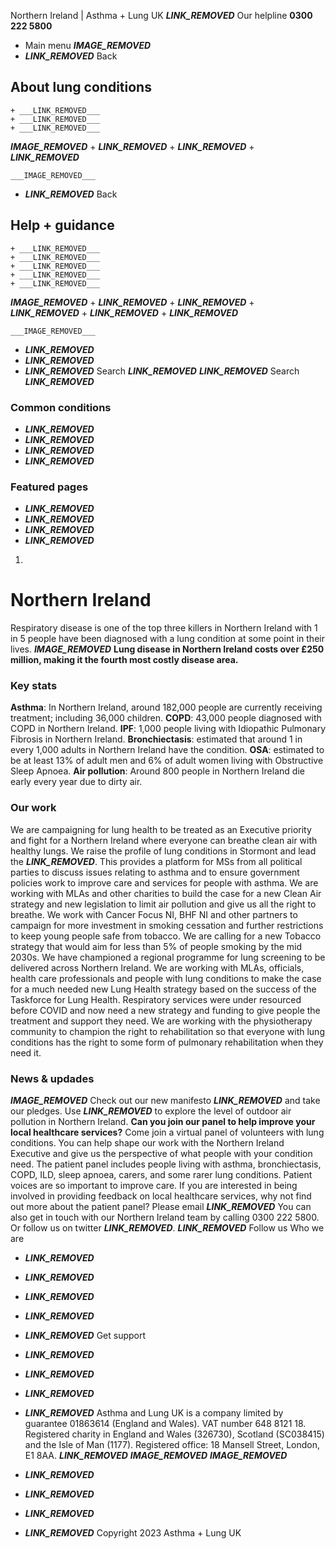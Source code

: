 
Northern Ireland | Asthma + Lung UK
 ___LINK_REMOVED___
 Our helpline **0300 222 5800**
* Main menu
___IMAGE_REMOVED___
* ___LINK_REMOVED___
 Back
 
## About lung conditions
	+ ___LINK_REMOVED___
	+ ___LINK_REMOVED___
	+ ___LINK_REMOVED___
___IMAGE_REMOVED___
	+ ___LINK_REMOVED___
	+ ___LINK_REMOVED___
	+ ___LINK_REMOVED___
	
	
	___IMAGE_REMOVED___
* ___LINK_REMOVED___
 Back
 
## Help + guidance
	+ ___LINK_REMOVED___
	+ ___LINK_REMOVED___
	+ ___LINK_REMOVED___
	+ ___LINK_REMOVED___
	+ ___LINK_REMOVED___
___IMAGE_REMOVED___
	+ ___LINK_REMOVED___
	+ ___LINK_REMOVED___
	+ ___LINK_REMOVED___
	+ ___LINK_REMOVED___
	+ ___LINK_REMOVED___
	
	
	___IMAGE_REMOVED___
* ___LINK_REMOVED___
* ___LINK_REMOVED___
* ___LINK_REMOVED___
Search
___LINK_REMOVED___ 
 ___LINK_REMOVED___
Search
___LINK_REMOVED___
### Common conditions
* ___LINK_REMOVED___
* ___LINK_REMOVED___
* ___LINK_REMOVED___
* ___LINK_REMOVED___
### Featured pages
* ___LINK_REMOVED___
* ___LINK_REMOVED___
* ___LINK_REMOVED___
* ___LINK_REMOVED___
1. 
# Northern Ireland
Respiratory disease is one of the top three killers in Northern Ireland with 1 in 5 people have been diagnosed with a lung condition at some point in their lives.
___IMAGE_REMOVED___
**Lung disease in Northern Ireland costs over £250 million, making it the fourth most costly disease area.**
### Key stats
**Asthma**: In Northern Ireland, around 182,000 people are currently receiving treatment; including 36,000 children.
**COPD**: 43,000 people diagnosed with COPD in Northern Ireland.
**IPF**: 1,000 people living with Idiopathic Pulmonary Fibrosis in Northern Ireland.
**Bronchiectasis**: estimated that around 1 in every 1,000 adults in Northern Ireland have the condition.
**OSA**: estimated to be at least 13% of adult men and 6% of adult women living with Obstructive Sleep Apnoea.
**Air pollution**: Around 800 people in Northern Ireland die early every year due to dirty air.
### Our work
We are campaigning for lung health to be treated as an Executive priority and fight for a Northern Ireland where everyone can breathe clean air with healthy lungs.
We raise the profile of lung conditions in Stormont and lead the ___LINK_REMOVED___. This provides a platform for MSs from all political parties to discuss issues relating to asthma and to ensure government policies work to improve care and services for people with asthma.
We are working with MLAs and other charities to build the case for a new Clean Air strategy and new legislation to limit air pollution and give us all the right to breathe.
We work with Cancer Focus NI, BHF NI and other partners to campaign for more investment in smoking cessation and further restrictions to keep young people safe from tobacco. We are calling for a new Tobacco strategy that would aim for less than 5% of people smoking by the mid 2030s.
We have championed a regional programme for lung screening to be delivered across Northern Ireland.
We are working with MLAs, officials, health care professionals and people with lung conditions to make the case for a much needed new Lung Health strategy based on the success of the Taskforce for Lung Health. Respiratory services were under resourced before COVID and now need a new strategy and funding to give people the treatment and support they need.
We are working with the physiotherapy community to champion the right to rehabilitation so that everyone with lung conditions has the right to some form of pulmonary rehabilitation when they need it.
### News & updades
___IMAGE_REMOVED___
Check out our new manifesto ___LINK_REMOVED___ and take our pledges.
Use ___LINK_REMOVED___ to explore the level of outdoor air pollution in Northern Ireland.
**Can you join our panel to help improve your local healthcare services?**
Come join a virtual panel of volunteers with lung conditions. You can help shape our work with the Northern Ireland Executive and give us the perspective of what people with your condition need. The patient panel includes people living with asthma, bronchiectasis, COPD, ILD, sleep apnoea, carers, and some rarer lung conditions. Patient voices are so important to improve care.
If you are interested in being involved in providing feedback on local healthcare services, why not find out more about the patient panel? Please email ___LINK_REMOVED___
You can also get in touch with our Northern Ireland team by calling 0300 222 5800. Or follow us on twitter ___LINK_REMOVED___.
 ___LINK_REMOVED___
Follow us
 Who we are
 
* ___LINK_REMOVED___
* ___LINK_REMOVED___
* ___LINK_REMOVED___
* ___LINK_REMOVED___
* ___LINK_REMOVED___
 Get support
 
* ___LINK_REMOVED___
* ___LINK_REMOVED___
* ___LINK_REMOVED___
* ___LINK_REMOVED___
Asthma and Lung UK is a company limited by guarantee 01863614 (England and Wales). VAT number 648 8121 18.
Registered charity in England and Wales (326730), Scotland (SC038415) and the Isle of Man (1177). Registered office: 18 Mansell Street, London, E1 8AA.
___LINK_REMOVED___
___IMAGE_REMOVED___
___IMAGE_REMOVED___
* ___LINK_REMOVED___
* ___LINK_REMOVED___
* ___LINK_REMOVED___
* ___LINK_REMOVED___
 Copyright 2023 Asthma + Lung UK
 
